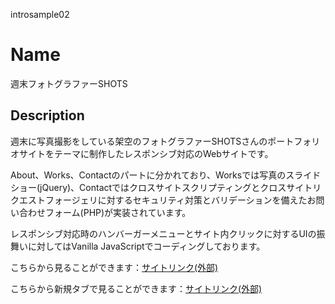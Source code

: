 introsample02

Name
====

週末フォトグラファーSHOTS

## Description

週末に写真撮影をしている架空のフォトグラファーSHOTSさんのポートフォリオサイトをテーマに制作したレスポンシブ対応のWebサイトです。

About、Works、Contactのパートに分かれており、Worksでは写真のスライドショー(jQuery)、Contactではクロスサイトスクリプティングとクロスサイトリクエストフォージェリに対するセキュリティ対策とバリデーションを備えたお問い合わせフォーム(PHP)が実装されています。

レスポンシブ対応時のハンバーガーメニューとサイト内クリックに対するUIの振舞いに対してはVanilla JavaScriptでコーディングしております。

こちらから見ることができます：[サイトリンク(外部)](https://www.introsample02.com/)

こちらから新規タブで見ることができます：<a href="https://www.introsample02.com/" target="_blank">サイトリンク(外部)</a>
